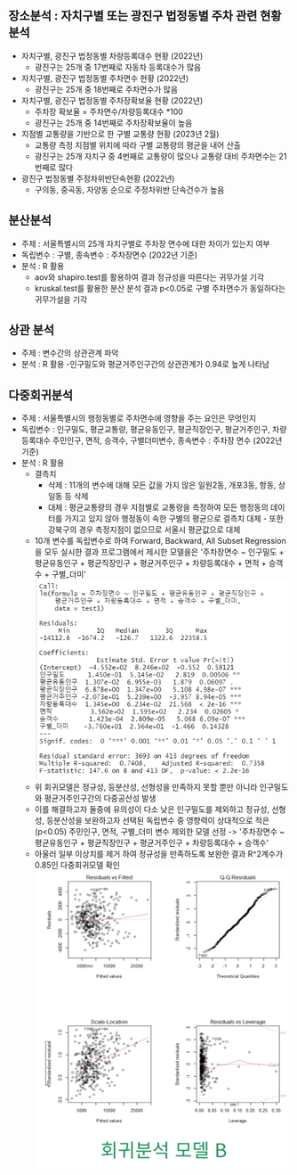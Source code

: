 ## 장소분석 : 자치구별 또는 광진구 법정동별 주차 관련 현황 분석
- 자치구별, 광진구 법정동별 차량등록대수 현황 (2022년)
    - 광진구는 25개 중 17번째로 자동차 등록대수가 많음
- 자치구별, 광진구 법정동별 주차면수 현황 (2022년)
    - 광진구는 25개 중 18번째로 주차면수가 많음
- 자치구별, 광진구 법정동별 주차장확보율 현황 (2022년)
    - 주차장 확보율 = 주차면수/차량등록대수 *100 
    - 광진구는 25개 중 14번째로 주차장확보율이 높음
- 지점별 교통량을 기반으로 한 구별 교통량 현황 (2023년 2월)
    - 교통량 측정 지점별 위치에 따라 구별 교통량의 평균을 내어 산출
    - 광진구는 25개 자치구 중 4번째로 교통량이 많으나 교통량 대비 주차면수는 21번째로 많다
- 광진구 법정동별 주정차위반단속현황 (2022년)
    - 구의동, 중곡동, 자양동 순으로 주정차위반 단속건수가 높음

## 분산분석 
- 주제 : 서울특별시의 25개 자치구별로 주차장 면수에 대한 차이가 있는지 여부
- 독립변수 : 구별, 종속변수 : 주차장면수 (2022년 기준)
- 분석 : R 활용
  - aov와 shapiro.test를 활용하여 결과 정규성을 따른다는 귀무가설 기각
  - kruskal.test를 활용한 분산 분석 결과 p<0.05로 구별 주차면수가 동일하다는 귀무가설을 기각

## 상관 분석 
- 주제 : 변수간의 상관관계 파악
- 분석 : R 활용
  -인구밀도와 평균거주인구간의 상관관계가 0.94로 높게 나타남

## 다중회귀분석 
- 주제 : 서울특별시의 행정동별로 주차면수에 영향을 주는 요인은 무엇인지 
- 독립변수 : 인구밀도, 평균교통량, 평균유동인구, 평균직장인구, 평균거주인구, 차량등록대수 주민인구, 면적, 승객수, 구별더미변수, 종속변수 : 주차장 면수 (2022년 기준)
- 분석 : R 활용 
  - 결측치 
    - 삭제 : 11개의 변수에 대해 모든 값을 가지 않은 일원2동, 개포3동, 항동, 상일동 등 삭제
    - 대체 : 평균교통량의 경우 지점별로 교통량을 측정하여 모든 행정동의 데이터를 가지고 있지 않아 행정동이 속한 구별의 평균으로 결측치 대체
          - 또한 강북구의 경우 측정지점이 없으므로 서울시 평균값으로 대체    
  - 10개 변수를 독립변수로 하여 Forward, Backward, All Subset Regression을 모두 실시한 결과 프로그램에서 제시한 모델을은 '주차장면수 ~ 인구밀도 + 평균유동인구 + 평균직장인구 + 평균거주인구 + 차량등록대수 + 면적 + 승객수 + 구별_더미'  
  ![이미지](캡처.PNG) 
  - 위 회귀모델은 정규성, 등분산성, 선형성을 만족하지 못할 뿐만 아니라 인구밀도와 평균거주인구간의 다중공산성 발생
  - 이를 해결하고자 둘중에 유의성이 다소 낮은 인구밀도를 제외하고 정규성, 선형성, 등분산성을 보완하고자  선택된 독립변수 중 영향력이 상대적으로 적은(p<0.05) 주민인구, 면적, 구별_더미 변수 제외한 모델 선정 -> '주차장면수 ~ 평균유동인구 + 평균직장인구 + 평균거주인구 + 차량등록대수 + 승객수' 
  - 아울러 일부 이상치를 제거 하여 정규성을 만족하도록 보완한 결과 R^2계수가 0.85인 다중회귀모델 확인
  ![이미지](다중회귀모델보완.PNG) 

  

